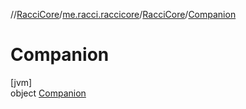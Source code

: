 //[RacciCore](../../../../index.md)/[me.racci.raccicore](../../index.md)/[RacciCore](../index.md)/[Companion](index.md)

# Companion

[jvm]\
object [Companion](index.md)
